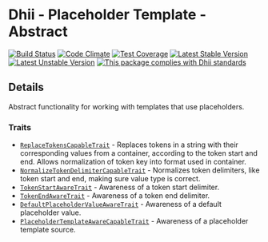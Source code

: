 # Dhii - Placeholder Template - Abstract

[![Build Status](https://travis-ci.org/Dhii/placeholder-template-abstract.svg?branch=develop)](https://travis-ci.org/Dhii/placeholder-template-abstract)
[![Code Climate](https://codeclimate.com/github/Dhii/placeholder-template-abstract/badges/gpa.svg)](https://codeclimate.com/github/Dhii/placeholder-template-abstract)
[![Test Coverage](https://codeclimate.com/github/Dhii/placeholder-template-abstract/badges/coverage.svg)](https://codeclimate.com/github/Dhii/placeholder-template-abstract/coverage)
[![Latest Stable Version](https://poser.pugx.org/dhii/placeholder-template-abstract/version)](https://packagist.org/packages/dhii/placeholder-template-abstract)
[![Latest Unstable Version](https://poser.pugx.org/dhii/placeholder-template-abstract/v/unstable)](https://packagist.org/packages/dhii/placeholder-template-abstract)
[![This package complies with Dhii standards](https://img.shields.io/badge/Dhii-Compliant-green.svg?style=flat-square)][Dhii]

## Details
Abstract functionality for working with templates that use placeholders.

### Traits
- [`ReplaceTokensCapableTrait`] - Replaces tokens in a string with their corresponding values from a container,
according to the token start and end. Allows normalization of token key into format used in container.
- [`NormalizeTokenDelimiterCapableTrait`] - Normalizes token delimiters, like token start and end, making sure value type is correct.
- [`TokenStartAwareTrait`] - Awareness of a token start delimiter.
- [`TokenEndAwareTrait`] - Awareness of a token end delimiter.
- [`DefaultPlaceholderValueAwareTrait`] - Awareness of a default placeholder value.
- [`PlaceholderTemplateAwareCapableTrait`] - Awareness of a placeholder template source.


[Dhii]: https://github.com/Dhii/dhii

[`ReplaceTokensCapableTrait`]:                          src/ReplaceTokensCapableTrait.php
[`NormalizeTokenDelimiterCapableTrait`]:                src/NormalizeTokenDelimiterCapableTrait.php
[`TokenStartAwareTrait`]:                               src/TokenStartAwareTrait.php
[`TokenEndAwareTrait`]:                                 src/TokenEndAwareTrait.php
[`DefaultPlaceholderValueAwareTrait`]:                  src/DefaultPlaceholderValueAwareTrait.php
[`PlaceholderTemplateAwareCapableTrait`]:               src/PlaceholderTemplateAwareCapableTrait.php
